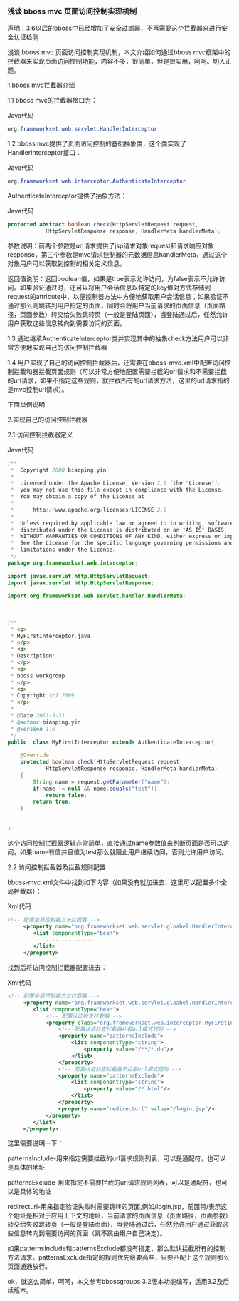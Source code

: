 ### 浅谈 bboss mvc 页面访问控制实现机制

声明：3.6以后的bboss中已经增加了安全过滤器，不再需要这个拦截器来进行安全认证检测

浅谈 bboss mvc 页面访问控制实现机制，本文介绍如何通过bboss mvc框架中的拦截器来实现页面访问控制功能，内容不多，很简单，但是很实用，呵呵。切入正题。

1.bboss mvc拦截器介绍

1.1 bboss mvc的拦截器接口为：

Java代码

```java
org.frameworkset.web.servlet.HandlerInterceptor  
```

1.2 bboss mvc提供了页面访问控制的基础抽象类，这个类实现了HandlerInterceptor接口：

Java代码 

```java
org.frameworkset.web.interceptor.AuthenticateInterceptor  
```

AuthenticateInterceptor提供了抽象方法：

Java代码

```java
protected abstract boolean check(HttpServletRequest request,  
            HttpServletResponse response, HandlerMeta handlerMeta);  
```

参数说明：前两个参数是url请求提供了jsp请求对象request和请求响应对象response，第三个参数是mvc请求控制器的元数据信息handlerMeta，通过这个对象用户可以获取到控制的相关定义信息。

返回值说明：返回boolean值，如果是true表示允许访问，为false表示不允许访问。如果验证通过时，还可以将用户会话信息以特定的key值对方式存储到request的attribute中，以便控制器方法中方便地获取用户会话信息；如果验证不通过那么则跳转到用户指定的页面，同时会将用户当前请求的页面信息（页面路径，页面参数）转交给失败跳转页（一般是登陆页面），当登陆通过后，任然允许用户获取这些信息转向到需要访问的页面。

1.3 通过继承AuthenticateInterceptor类并实现其中的抽象check方法用户可以非常方便地实现自己的访问控制拦截器

1.4 用户实现了自己的访问控制拦截器后，还需要在bboss-mvc.xml中配置访问控制拦截和器拦截页面规则（可以非常方便地配置需要拦截的url请求和不需要拦截的url请求，如果不指定这些规则，就拦截所有的url请求方法，这里的url请求指的是mvc控制url请求）。

下面举例说明

2.实现自己的访问控制拦截器

2.1 访问控制拦截器定义

Java代码    

```java
/** 
 *  Copyright 2008 biaoping.yin 
 * 
 *  Licensed under the Apache License, Version 2.0 (the "License"); 
 *  you may not use this file except in compliance with the License. 
 *  You may obtain a copy of the License at 
 * 
 *      http://www.apache.org/licenses/LICENSE-2.0 
 * 
 *  Unless required by applicable law or agreed to in writing, software 
 *  distributed under the License is distributed on an "AS IS" BASIS, 
 *  WITHOUT WARRANTIES OR CONDITIONS OF ANY KIND, either express or implied. 
 *  See the License for the specific language governing permissions and 
 *  limitations under the License.   
 */  
package org.frameworkset.web.interceptor;  
  
import javax.servlet.http.HttpServletRequest;  
import javax.servlet.http.HttpServletResponse;  
  
import org.frameworkset.web.servlet.handler.HandlerMeta;  
  
  
  
/** 
 * <p> 
 * MyFirstInterceptor.java 
 * </p> 
 * <p> 
 * Description: 
 * </p> 
 * <p> 
 * bboss workgroup 
 * </p> 
 * <p> 
 * Copyright (c) 2009 
 * </p> 
 *  
 * @Date 2011-5-31 
 * @author biaoping.yin 
 * @version 1.0 
 */  
public  class MyFirstInterceptor extends AuthenticateInterceptor{  
  
    @Override  
    protected boolean check(HttpServletRequest request,  
            HttpServletResponse response, HandlerMeta handlerMeta)  
    {  
        String name = request.getParameter("name");  
        if(name != null && name.equals("test"))  
            return false;  
        return true;  
    }  
      
  
}  
```

这个访问控制拦截器逻辑非常简单，直接通过name参数值来判断页面是否可以访问，如果name有值并且值为test那么就阻止用户继续访问，否则允许用户访问。

2.2 访问控制拦截器及拦截规则配置

bboss-mvc.xml文件中找到如下内容（如果没有就加进去，这里可以配置多个全局拦截器）：

Xml代码 

```xml
<!-- 配置全局控制器方法拦截器 -->  
     <property name="org.frameworkset.web.servlet.gloabel.HandlerInterceptors" >  
        <list componentType="bean">  
            ...............  
        </list>  
     </property>  
```

找到后将访问控制拦截器配置进去：

Xml代码

```xml
<!-- 配置全局控制器方法拦截器 -->  
     <property name="org.frameworkset.web.servlet.gloabel.HandlerInterceptors" >  
        <list componentType="bean">  
            <!-- 配置认证检查拦截器 -->  
            <property class="org.frameworkset.web.interceptor.MyFirstInterceptor">  
                <!-- 配置认证检查拦截器拦截url模式规则 -->  
                <property name="patternsInclude">  
                    <list componentType="string">  
                        <property value="/**/*.do"/>  
                    </list>  
                </property>  
                <!-- 配置认证检查拦截器不拦截url模式规则 -->  
                <property name="patternsExclude">  
                    <list componentType="string">  
                        <property value="/*.html"/>  
                    </list>  
                </property>  
                <property name="redirecturl" value="/login.jsp"/>  
            </property>  
        </list>  
     </property>  
```

  这里需要说明一下：

patternsInclude-用来指定需要拦截的url请求规则列表，可以是通配符，也可以是具体的地址

patternsExclude-用来指定不需要拦截的url请求规则列表，可以是通配符，也可以是具体的地址

redirecturl-用来指定验证失败时需要跳转的页面,例如/login.jsp，前面带/表示这个地址是相对于应用上下文的地址，当前请求的页面信息（页面路径，页面参数）转交给失败跳转页（一般是登陆页面），当登陆通过后，任然允许用户通过获取这些信息转向到需要访问的页面（跳不跳由用户自己决定）。

如果patternsInclude和patternsExclude都没有指定，那么默认拦截所有的控制方法请求。patternsExclude指定的规则优先级要高些，只要匹配上这个规则那么页面通通放行。

ok，就这么简单，呵呵，本文参考bbossgroups 3.2版本功能编写，适用3.2及后续版本。  